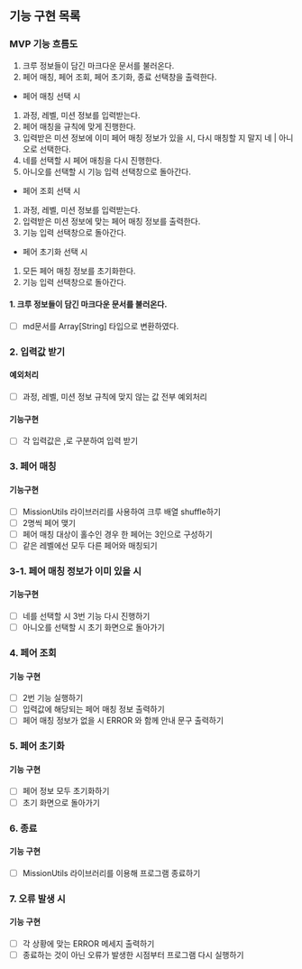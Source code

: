 ## 기능 구현 목록

### MVP 기능 흐름도

1. 크루 정보들이 담긴 마크다운 문서를 불러온다.
2. 페어 매칭, 페어 조회, 페어 초기화, 종료 선택창을 출력한다.

- 페어 매칭 선택 시

1. 과정, 레벨, 미션 정보를 입력받는다.
2. 페어 매칭을 규칙에 맞게 진행한다.
3. 입력받은 미션 정보에 이미 페어 매칭 정보가 있을 시, 다시 매칭할 지 말지 네 | 아니오로 선택한다.
4. 네를 선택할 시 페어 매칭을 다시 진행한다.
5. 아니오를 선택할 시 기능 입력 선택창으로 돌아간다.

- 페어 조회 선택 시

1. 과정, 레벨, 미션 정보를 입력받는다.
2. 입력받은 미션 정보에 맞는 페어 매칭 정보를 출력한다.
3. 기능 입력 선택창으로 돌아간다.

- 페어 초기화 선택 시

1. 모든 페어 매칭 정보를 초기화한다.
2. 기능 입력 선택창으로 돌아간다.

#### 1. 크루 정보들이 담긴 마크다운 문서를 불러온다.

- [ ] md문서를 Array[String] 타입으로 변환하였다.

### 2. 입력값 받기

#### 예외처리

- [ ] 과정, 레벨, 미션 정보 규칙에 맞지 않는 값 전부 예외처리

#### 기능구현

- [ ] 각 입력값은 ,로 구분하여 입력 받기

### 3. 페어 매칭

#### 기능구현

- [ ] MissionUtils 라이브러리를 사용하여 크루 배열 shuffle하기
- [ ] 2명씩 페어 맺기
- [ ] 페어 매칭 대상이 홀수인 경우 한 페어는 3인으로 구성하기
- [ ] 같은 레벨에선 모두 다른 페어와 매칭되기

### 3-1. 페어 매칭 정보가 이미 있을 시

#### 기능구현

- [ ] 네를 선택할 시 3번 기능 다시 진행하기
- [ ] 아니오를 선택할 시 초기 화면으로 돌아가기

### 4. 페어 조회

#### 기능 구현

- [ ] 2번 기능 실행하기
- [ ] 입력값에 해당되는 페어 매칭 정보 출력하기
- [ ] 페어 매칭 정보가 없을 시 ERROR 와 함께 안내 문구 출력하기

### 5. 페어 초기화

#### 기능 구현

- [ ] 페어 정보 모두 초기화하기
- [ ] 초기 화면으로 돌아가기

### 6. 종료

#### 기능 구현

- [ ] MissionUtils 라이브러리를 이용해 프로그램 종료하기

### 7. 오류 발생 시

#### 기능 구현

- [ ] 각 상황에 맞는 ERROR 메세지 출력하기
- [ ] 종료하는 것이 아닌 오류가 발생한 시점부터 프로그램 다시 실행하기
